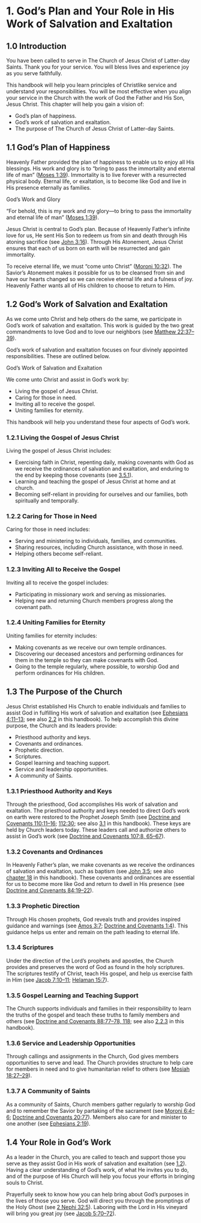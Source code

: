 # 1. God’s Plan and Your Role in His Work of Salvation and Exaltation

## 1.0 Introduction

You have been called to serve in The Church of Jesus Christ of Latter-day Saints. Thank you for your service. You will bless lives and experience joy as you serve faithfully.

This handbook will help you learn principles of Christlike service and understand your responsibilities. You will be most effective when you align your service in the Church with the work of God the Father and His Son, Jesus Christ. This chapter will help you gain a vision of:

* God’s plan of happiness.
* God’s work of salvation and exaltation.
* The purpose of The Church of Jesus Christ of Latter-day Saints.

## 1.1 God’s Plan of Happiness

Heavenly Father provided the plan of happiness to enable us to enjoy all His blessings. His work and glory is to “bring to pass the immortality and eternal life of man” ([Moses 1:39](https://www.churchofjesuschrist.org/study/scriptures/pgp/moses/1?lang=eng&id=p39#p39)). Immortality is to live forever with a resurrected physical body. Eternal life, or exaltation, is to become like God and live in His presence eternally as families.

God’s Work and Glory

“For behold, this is my work and my glory—to bring to pass the immortality and eternal life of man” ([Moses 1:39](https://www.churchofjesuschrist.org/study/scriptures/pgp/moses/1?lang=eng&id=p39#p39)).

Jesus Christ is central to God’s plan. Because of Heavenly Father’s infinite love for us, He sent His Son to redeem us from sin and death through His atoning sacrifice (see [John 3:16](https://www.churchofjesuschrist.org/study/scriptures/nt/john/3?lang=eng&id=p16#p16)). Through His Atonement, Jesus Christ ensures that each of us born on earth will be resurrected and gain immortality.

To receive eternal life, we must “come unto Christ” ([Moroni 10:32](https://www.churchofjesuschrist.org/study/scriptures/bofm/moro/10?lang=eng&id=p32#p32)). The Savior’s Atonement makes it possible for us to be cleansed from sin and have our hearts changed so we can receive eternal life and a fulness of joy. Heavenly Father wants all of His children to choose to return to Him.

## 1.2 God’s Work of Salvation and Exaltation

As we come unto Christ and help others do the same, we participate in God’s work of salvation and exaltation. This work is guided by the two great commandments to love God and to love our neighbors (see [Matthew 22:37–39](https://www.churchofjesuschrist.org/study/scriptures/nt/matt/22?lang=eng&id=p37-p39#p37)).

God’s work of salvation and exaltation focuses on four divinely appointed responsibilities. These are outlined below.

God’s Work of Salvation and Exaltation

We come unto Christ and assist in God’s work by:

* Living the gospel of Jesus Christ.
* Caring for those in need.
* Inviting all to receive the gospel.
* Uniting families for eternity.

This handbook will help you understand these four aspects of God’s work.

### 1.2.1 Living the Gospel of Jesus Christ

Living the gospel of Jesus Christ includes:

* Exercising faith in Christ, repenting daily, making covenants with God as we receive the ordinances of salvation and exaltation, and enduring to the end by keeping those covenants (see [3.5.1](3-priesthood-principles.md#351-covenants)).
* Learning and teaching the gospel of Jesus Christ at home and at church.
* Becoming self-reliant in providing for ourselves and our families, both spiritually and temporally.

### 1.2.2 Caring for Those in Need

Caring for those in need includes:

* Serving and ministering to individuals, families, and communities.
* Sharing resources, including Church assistance, with those in need.
* Helping others become self-reliant.

### 1.2.3 Inviting All to Receive the Gospel

Inviting all to receive the gospel includes:

* Participating in missionary work and serving as missionaries.
* Helping new and returning Church members progress along the covenant path.

### 1.2.4 Uniting Families for Eternity

Uniting families for eternity includes:

* Making covenants as we receive our own temple ordinances.
* Discovering our deceased ancestors and performing ordinances for them in the temple so they can make covenants with God.
* Going to the temple regularly, where possible, to worship God and perform ordinances for His children.

## 1.3 The Purpose of the Church

Jesus Christ established His Church to enable individuals and families to assist God in fulfilling His work of salvation and exaltation (see [Ephesians 4:11–13](https://www.churchofjesuschrist.org/study/scriptures/nt/eph/4?lang=eng&id=p11-p13#p11); see also [2.2](2-supporting-individuals-and-families.md#22-gods-work-of-salvation-and-exaltation-in-the-home) in this handbook). To help accomplish this divine purpose, the Church and its leaders provide:

* Priesthood authority and keys.
* Covenants and ordinances.
* Prophetic direction.
* Scriptures.
* Gospel learning and teaching support.
* Service and leadership opportunities.
* A community of Saints.

### 1.3.1 Priesthood Authority and Keys

Through the priesthood, God accomplishes His work of salvation and exaltation. The priesthood authority and keys needed to direct God’s work on earth were restored to the Prophet Joseph Smith (see [Doctrine and Covenants 110:11–16](https://www.churchofjesuschrist.org/study/scriptures/dc-testament/dc/110?lang=eng&id=p11-p16#p11); [112:30](https://www.churchofjesuschrist.org/study/scriptures/dc-testament/dc/112?lang=eng&id=p30#p30); see also [3.1](3-priesthood-principles.md#31-restoration-of-the-priesthood) in this handbook). These keys are held by Church leaders today. These leaders call and authorize others to assist in God’s work (see [Doctrine and Covenants 107:8, 65–67](https://www.churchofjesuschrist.org/study/scriptures/dc-testament/dc/107?lang=eng&id=p8,65-p67#p8)).

### 1.3.2 Covenants and Ordinances

In Heavenly Father’s plan, we make covenants as we receive the ordinances of salvation and exaltation, such as baptism (see [John 3:5](https://www.churchofjesuschrist.org/study/scriptures/nt/john/3?lang=eng&id=p5#p5); see also [chapter 18](18-priesthood-ordinances-and-blessings.md) in this handbook). These covenants and ordinances are essential for us to become more like God and return to dwell in His presence (see [Doctrine and Covenants 84:19–22](https://www.churchofjesuschrist.org/study/scriptures/dc-testament/dc/84?lang=eng&id=p19-p22#p19)).

### 1.3.3 Prophetic Direction

Through His chosen prophets, God reveals truth and provides inspired guidance and warnings (see [Amos 3:7](https://www.churchofjesuschrist.org/study/scriptures/ot/amos/3?lang=eng&id=p7#p7); [Doctrine and Covenants 1:4](https://www.churchofjesuschrist.org/study/scriptures/dc-testament/dc/1?lang=eng&id=p4#p4)). This guidance helps us enter and remain on the path leading to eternal life.

### 1.3.4 Scriptures

Under the direction of the Lord’s prophets and apostles, the Church provides and preserves the word of God as found in the holy scriptures. The scriptures testify of Christ, teach His gospel, and help us exercise faith in Him (see [Jacob 7:10–11](https://www.churchofjesuschrist.org/study/scriptures/bofm/jacob/7?lang=eng&id=p10-p11#p10); [Helaman 15:7](https://www.churchofjesuschrist.org/study/scriptures/bofm/hel/15?lang=eng&id=p7#p7)).

### 1.3.5 Gospel Learning and Teaching Support

The Church supports individuals and families in their responsibility to learn the truths of the gospel and teach these truths to family members and others (see [Doctrine and Covenants 88:77–78, 118](https://www.churchofjesuschrist.org/study/scriptures/dc-testament/dc/88?lang=eng&id=p77-p78,118#p77); see also [2.2.3](2-supporting-individuals-and-families.md#223-gospel-study-and-learning-at-home) in this handbook).

### 1.3.6 Service and Leadership Opportunities

Through callings and assignments in the Church, God gives members opportunities to serve and lead. The Church provides structure to help care for members in need and to give humanitarian relief to others (see [Mosiah 18:27–29](https://www.churchofjesuschrist.org/study/scriptures/bofm/mosiah/18?lang=eng&id=p27-p29#p27)).

### 1.3.7 A Community of Saints

As a community of Saints, Church members gather regularly to worship God and to remember the Savior by partaking of the sacrament (see [Moroni 6:4–6](https://www.churchofjesuschrist.org/study/scriptures/bofm/moro/6?lang=eng&id=p4-p6#p4); [Doctrine and Covenants 20:77](https://www.churchofjesuschrist.org/study/scriptures/dc-testament/dc/20?lang=eng&id=p77#p77)). Members also care for and minister to one another (see [Ephesians 2:19](https://www.churchofjesuschrist.org/study/scriptures/nt/eph/2?lang=eng&id=p19#p19)).

## 1.4 Your Role in God’s Work

As a leader in the Church, you are called to teach and support those you serve as they assist God in His work of salvation and exaltation (see [1.2](1-work-of-salvation-and-exaltation.md#12-gods-work-of-salvation-and-exaltation)). Having a clear understanding of God’s work, of what He invites you to do, and of the purpose of His Church will help you focus your efforts in bringing souls to Christ.

Prayerfully seek to know how you can help bring about God’s purposes in the lives of those you serve. God will direct you through the promptings of the Holy Ghost (see [2 Nephi 32:5](https://www.churchofjesuschrist.org/study/scriptures/bofm/2-ne/32?lang=eng&id=p5#p5)). Laboring with the Lord in His vineyard will bring you great joy (see [Jacob 5:70–72](https://www.churchofjesuschrist.org/study/scriptures/bofm/jacob/5?lang=eng&id=p70-p72#p70)).